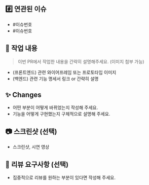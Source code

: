 ## #️⃣ 연관된 이슈
- #이슈번호
- #이슈번호


## 📢 작업 내용 
> 이번 PR에서 작업한 내용을 간략히 설명해주세요. (이미지 첨부 가능)
- (프론트엔드) 관련 와이어프레임 또는 프로토타입 이미지
- (백엔드) 관련 기능 명세서 링크 or 간략히 설명 


## ✨ Changes
- 어떤 부분이 어떻게 바뀌었는지 작성해 주세요.
- 기능을 어떻게 구현했는지 구체적으로 설명해 주세요.



## 📷 스크린샷 (선택)
- 스크린샷, 시연 영상



## 💬 리뷰 요구사항 (선택)
- 집중적으로 리뷰를 원하는 부분이 있다면 작성해 주세요.
